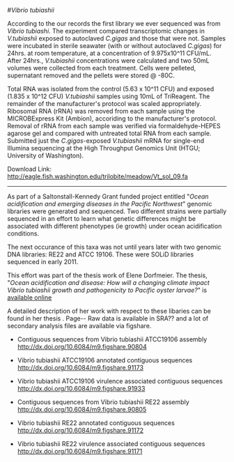 #_Vibrio tubiashii_

According to the our records the first library we ever sequenced was from *Vibrio tubiashi*. The experiment compared transcriptomic changes in _V.tubiashii_ exposed to autoclaved _C.gigas_ and those that were not.  Samples were incubated in sterile seawater (with or without autoclaved _C.gigas_) for 24hrs. at room temperature, at a concentration of 9.975x10^11 CFU/mL.  After 24hrs., _V.tubiashii_ concentrations were calculated and two 50mL volumes were collected from each treatment.  Cells were pelleted, supernatant removed and the pellets were stored @ -80C.

Total RNA was isolated from the control (5.63 x 10^11 CFU) and exposed (1.835 x 10^12 CFU) _V.tubiashii_ samples using 10mL of TriReagent.  The remainder of the manufacturer's protocol was scaled appropriately.  Ribosomal RNA (rRNA) was removed from each sample using the MICROBExpress Kit (Ambion), accoriding to the manufacturer's protocol.  Removal of rRNA from each sample was verified via formaldehyde-HEPES agarose gel and compared with untreated total RNA from each sample.  Submitted just the _C.gigas_-exposed _V.tubiashii_ mRNA for single-end Illumina sequencing at the High Throughput Genomics Unit (HTGU; University of Washington).

Download Link: http://eagle.fish.washington.edu/trilobite/meadow/Vt_sol_09.fa


--- 

As part of a Saltonstall-Kennedy Grant funded project entitled "_Ocean acidification and emerging diseases in the Pacific Northwest_" genomic libraries were generated and sequenced. Two different strains were partially sequenced in an effort to learn what genetic differences might be associated with different phenotypes (ie growth) under ocean acidification conditions. 



The next occurance of this taxa was not until years later with two genomic DNA libraries: RE22 and ATCC 19106. These were SOLiD libraries sequenced in early 2011. 

This effort was part of the thesis work of Elene Dorfmeier. The thesis, "_Ocean acidification and disease: How will a changing climate impact Vibrio tubiashii growth and pathogenicity to Pacific oyster larvae?_" is [available online](https://digital.lib.washington.edu/researchworks/bitstream/handle/1773/20742/Dorfmeier_washington_0250O_10226.pdf?sequence=1)

 A detailed description of her work with respect to these libaries can be found in her thesis <add link>. Page-- Raw data is available in SRA?? and a lot of secondary analysis files are available via figshare. 


* Contiguous sequences from Vibrio tubiashii ATCC19106 assembly    
http://dx.doi.org/10.6084/m9.figshare.90804

* Vibrio tubiashii ATCC19106 annotated contiguous sequences   
http://dx.doi.org/10.6084/m9.figshare.91173

* Vibrio tubiashii ATCC19106 virulence associated contiguous sequences    
http://dx.doi.org/10.6084/m9.figshare.91933

* Contiguous sequences from Vibrio tubiashii RE22 assembly    
http://dx.doi.org/10.6084/m9.figshare.90805

* Vibrio tubiashii RE22 annotated contiguous sequences    
http://dx.doi.org/10.6084/m9.figshare.91172

* Vibrio tubiashii RE22 virulence associated contiguous sequences    
http://dx.doi.org/10.6084/m9.figshare.91171